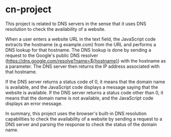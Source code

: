 # cn-project
This project is related to DNS servers in the sense that it uses DNS resolution to check the availability of a website.

When a user enters a website URL in the text field, the JavaScript code extracts the hostname (e.g example.com) from the URL and performs a DNS lookup for that hostname. The DNS lookup is done by sending a request to the Google's public DNS resolver (https://dns.google.com/resolve?name=${hostname}) with the hostname as a parameter. The DNS server then returns the IP address associated with that hostname.

If the DNS server returns a status code of 0, it means that the domain name is available, and the JavaScript code displays a message saying that the website is available. If the DNS server returns a status code other than 0, it means that the domain name is not available, and the JavaScript code displays an error message.

In summary, this project uses the browser's built-in DNS resolution capabilities to check the availability of a website by sending a request to a DNS server and parsing the response to check the status of the domain name.
